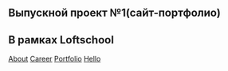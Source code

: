 <h2>Выпускной проект №1(сайт-портфолио)</h2>
<h2>В рамках Loftschool</h2>
<a href="https://efekta.github.io/LoftscoolVP1/about">About</a>
<a href="https://efekta.github.io/LoftscoolVP1/career">Career</a>
<a href="https://efekta.github.io/LoftscoolVP1/portfolio">Portfolio</a>
<a href="https://efekta.github.io/LoftscoolVP1/hello">Hello</a>